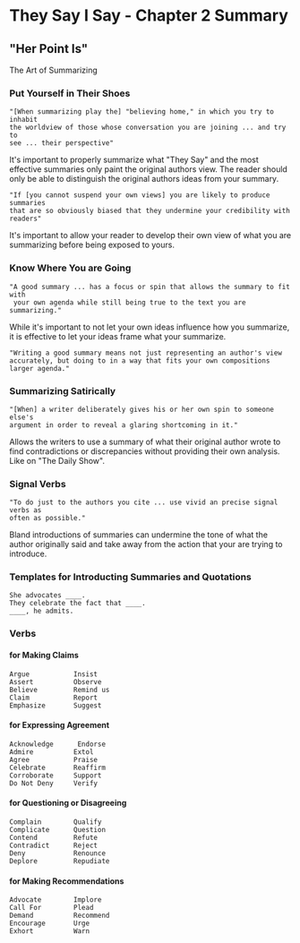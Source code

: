 # They Say I Say - Chapter 2 Summary

## "Her Point Is"
The Art of Summarizing

### Put Yourself in Their Shoes
    "[When summarizing play the] "believing home," in which you try to inhabit
    the worldview of those whose conversation you are joining ... and try to
    see ... their perspective"
It's important to properly summarize what "They Say" and the most effective summaries only paint the original authors view. The reader should only be able to distinguish the original authors ideas from your summary.

    "If [you cannot suspend your own views] you are likely to produce summaries
    that are so obviously biased that they undermine your credibility with readers"
It's important to allow your reader to develop their own view of what you are summarizing before being exposed to yours.

### Know Where You are Going
    "A good summary ... has a focus or spin that allows the summary to fit with
     your own agenda while still being true to the text you are summarizing."
While it's important to not let your own ideas influence how you summarize, it is effective to let your ideas frame what your summarize.

    "Writing a good summary means not just representing an author's view
    accurately, but doing to in a way that fits your own compositions larger agenda."

### Summarizing Satirically
    "[When] a writer deliberately gives his or her own spin to someone else's
    argument in order to reveal a glaring shortcoming in it."
Allows the writers to use a summary of what their original author wrote to find contradictions or discrepancies without providing their own analysis. Like on "The Daily Show".

### Signal Verbs
    "To do just to the authors you cite ... use vivid an precise signal verbs as
    often as possible."

Bland introductions of summaries can undermine the tone of what the author originally said and take away from the action that your are trying to introduce.

### Templates for Introducting Summaries and Quotations
    She advocates ____.
    They celebrate the fact that ____.
    ____, he admits.

### Verbs
#### for Making Claims
    Argue           Insist
    Assert          Observe
    Believe         Remind us
    Claim           Report
    Emphasize       Suggest
#### for Expressing Agreement
    Acknowledge      Endorse
    Admire          Extol
    Agree           Praise
    Celebrate       Reaffirm
    Corroborate     Support
    Do Not Deny     Verify
#### for Questioning or Disagreeing
    Complain        Qualify
    Complicate      Question
    Contend         Refute
    Contradict      Reject
    Deny            Renounce
    Deplore         Repudiate
#### for Making Recommendations
    Advocate        Implore
    Call For        Plead
    Demand          Recommend
    Encourage       Urge
    Exhort          Warn
